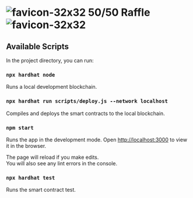 # ![favicon-32x32](https://user-images.githubusercontent.com/56480486/121593062-b58e3400-c9f8-11eb-8fa2-7156dcb09e1b.png) 50/50 Raffle ![favicon-32x32](https://user-images.githubusercontent.com/56480486/121593062-b58e3400-c9f8-11eb-8fa2-7156dcb09e1b.png)

## Available Scripts

In the project directory, you can run:

### `npx hardhat node`

Runs a local development blockchain.

### `npx hardhat run scripts/deploy.js --network localhost`

Compiles and deploys the smart contracts to the local blockchain.

### `npm start`

Runs the app in the development mode.
Open [http://localhost:3000](http://localhost:3000) to view it in the browser.

The page will reload if you make edits.\
You will also see any lint errors in the console.

### `npx hardhat test`

Runs the smart contract test.


